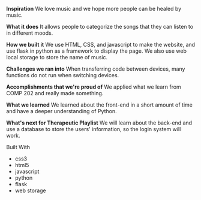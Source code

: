 **Inspiration**
We love music and we hope more people can be healed by music.

**What it does**
It allows people to categorize the songs that they can listen to in different moods.

**How we built it**
We use HTML, CSS, and javascript to make the website, and use flask in python as a framework to display the page. We also use web local storage to store the name of music.

**Challenges we ran into**
When transferring code between devices, many functions do not run when switching devices.

**Accomplishments that we're proud of**
We applied what we learn from COMP 202 and really made something.

**What we learned**
We learned about the front-end in a short amount of time and have a deeper understanding of Python.

**What's next for Therapeutic Playlist**
We will learn about the back-end and use a database to store the users' information, so the login system will work.

Built With
- css3
- html5
- javascript
- python
- flask
- web storage
